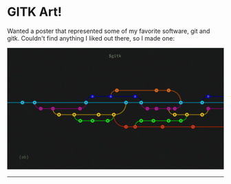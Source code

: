 # GITK Art!

Wanted a poster that represented some of my favorite software, git and gitk. Couldn't find anything I liked out there, so I made one:

<img src="https://github.com/adambernstein/gitk-art/blob/master/gitk-art-titled-signed.jpg">

---
